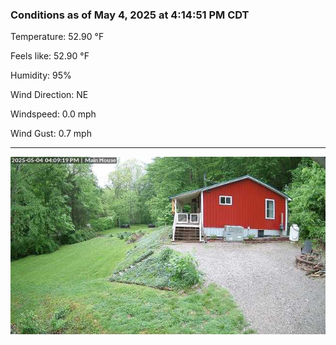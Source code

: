 ### Conditions as of May 4, 2025 at 4:14:51 PM CDT 

Temperature: 52.90 &deg;F

Feels like: 52.90 &deg;F

Humidity: 95%

Wind Direction: NE

Windspeed: 0.0 mph

Wind Gust: 0.7 mph

---

<img src="./images/latest.jpeg"/>

